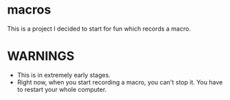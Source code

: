 # macros

This is a project I decided to start for fun which records a macro.

# WARNINGS

- This is in extremely early stages.
- Right now, when you start recording a macro, you can't stop it. You have to restart your whole computer.
